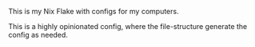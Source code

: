 This is my Nix Flake with configs for my computers.

This is a highly opinionated config, where the file-structure generate the config as needed.
